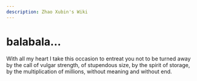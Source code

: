 ```yaml
---
description: Zhao Xubin's Wiki
---
```


# balabala...

With all my heart I take this occasion to entreat you not to be turned away by the call of vulgar strength, of stupendous size, by the spirit of storage, by the multiplication of millions, without meaning and without end.

